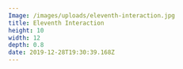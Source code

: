 ```yaml
---
Image: /images/uploads/eleventh-interaction.jpg
title: Eleventh Interaction
height: 10
width: 12
depth: 0.8
date: 2019-12-28T19:30:39.168Z
---
```



